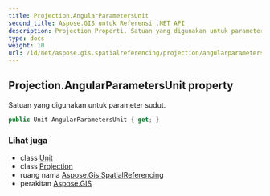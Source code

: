 ```yaml
---
title: Projection.AngularParametersUnit
second_title: Aspose.GIS untuk Referensi .NET API
description: Projection Properti. Satuan yang digunakan untuk parameter sudut.
type: docs
weight: 10
url: /id/net/aspose.gis.spatialreferencing/projection/angularparametersunit/
---
```

## Projection.AngularParametersUnit property

Satuan yang digunakan untuk parameter sudut.

```csharp
public Unit AngularParametersUnit { get; }
```

### Lihat juga

* class [Unit](../../unit/)
* class [Projection](../)
* ruang nama [Aspose.Gis.SpatialReferencing](../../projection/)
* perakitan [Aspose.GIS](../../../)


